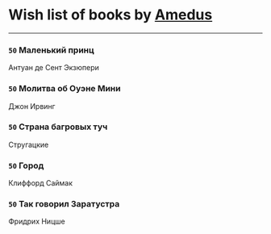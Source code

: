 # Wish list of books by [Amedus](https://plus.google.com/u/0/110264801141878066061/)
---

### `50` Маленький принц
Антуан де Сент Экзюпери

### `50` Молитва об Оуэне Мини
Джон Ирвинг

### `50` Страна багровых туч
Стругацкие

### `50` Город
Клиффорд Саймак

### `50` Так говорил Заратустра
Фридрих Ницше

